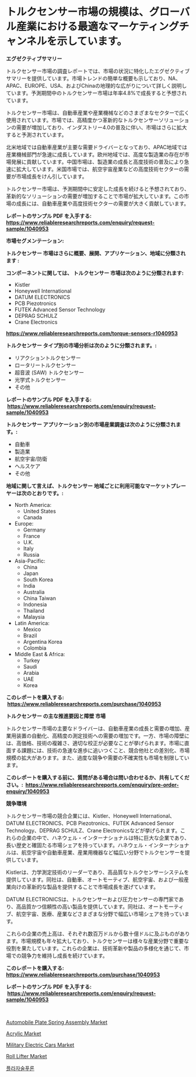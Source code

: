 <p><h1>トルクセンサー市場の規模は、グローバル産業における最適なマーケティングチャンネルを示しています。</h1></p><p><strong>エグゼクティブサマリー</strong></p>
<p><p>トルクセンサー市場の調査レポートでは、市場の状況に特化したエグゼクティブサマリーを提供しています。市場トレンドの簡単な概要も示しており、NA、APAC、EUROPE、USA、およびChinaの地理的な広がりについて詳しく説明しています。予測期間中のトルクセンサー市場は年率4.8%で成長すると予想されています。</p><p>トルクセンサー市場は、自動車産業や産業機械などのさまざまなセクターで広く使用されています。市場では、高精度かつ革新的なトルクセンサーソリューションの需要が増加しており、インダストリー4.0の普及に伴い、市場はさらに拡大すると予測されています。</p><p>北米地域では自動車産業が主要な需要ドライバーとなっており、APAC地域では産業機械部門が急速に成長しています。欧州地域では、高度な製造業の存在が市場発展に貢献しています。中国市場は、製造業の成長と高度技術の普及により急速に拡大しています。米国市場では、航空宇宙産業などの高度技術セクターの需要が市場成長をけん引しています。</p><p>トルクセンサー市場は、予測期間中に安定した成長を続けると予想されており、革新的なソリューションの需要が増加することで市場が拡大しています。この市場の成長には、自動車産業や高度技術セクターの需要が大きく貢献しています。</p></p>
<p><strong>レポートのサンプル PDF を入手する: <a href="https://www.reliableresearchreports.com/enquiry/request-sample/1040953">https://www.reliableresearchreports.com/enquiry/request-sample/1040953</a></strong></p>
<p><strong>市場セグメンテーション:</strong></p>
<p><strong> トルクセンサー 市場はさらに概要、展開、アプリケーション、地域に分類されます :</strong></p>
<p><strong>コンポーネントに関しては、 トルクセンサー 市場は次のように分類されます: &nbsp;</strong></p>
<p><ul><li>Kistler</li><li>Honeywell International</li><li>DATUM ELECTRONICS</li><li>PCB Piezotronics</li><li>FUTEK Advanced Sensor Technology</li><li>DEPRAG SCHULZ</li><li>Crane Electronics</li></ul></p>
<p><strong><a href="https://www.reliableresearchreports.com/torque-sensors-r1040953">https://www.reliableresearchreports.com/torque-sensors-r1040953</a></strong></p>
<p><strong> トルクセンサー タイプ別の市場分析は次のように分類されます。:</strong></p>
<p><ul><li>リアクショントルクセンサー</li><li>ロータリートルクセンサー</li><li>超音波 (SAW) トルクセンサー</li><li>光学式トルクセンサー</li><li>その他</li></ul></p>
<p><strong>レポートのサンプル PDF を入手する: &nbsp;<a href="https://www.reliableresearchreports.com/enquiry/request-sample/1040953">https://www.reliableresearchreports.com/enquiry/request-sample/1040953</a></strong></p>
<p><strong> トルクセンサー アプリケーション別の市場産業調査は次のように分類されます。:</strong></p>
<p><ul><li>自動車</li><li>製造業</li><li>航空宇宙/防衛</li><li>ヘルスケア</li><li>その他</li></ul></p>
<p><strong>地域に関して言えば、トルクセンサー 地域ごとに利用可能なマーケットプレーヤーは次のとおりです。:</strong></p>
<p><ul>
    <li>
        North America:
        <ul>
            <li>United States</li>
            <li>Canada</li>
        </ul>
    </li>
    <li>
        Europe:
        <ul>
            <li>Germany</li>
            <li>France</li>
            <li>U.K.</li>
            <li>Italy</li>
            <li>Russia</li>
        </ul>
    </li>
    <li>
        Asia-Pacific:
        <ul>
            <li>China</li>
            <li>Japan</li>
            <li>South Korea</li>
            <li>India</li>
            <li>Australia</li>
            <li>China Taiwan</li>
            <li>Indonesia</li>
            <li>Thailand</li>
            <li>Malaysia</li>
        </ul>
    </li>
    <li>
        Latin America:
        <ul>
            <li>Mexico</li>
            <li>Brazil</li>
            <li>Argentina Korea</li>
            <li>Colombia</li>
        </ul>
    </li>
    <li>
        Middle East & Africa:
        <ul>
            <li>Turkey</li>
            <li>Saudi</li>
            <li>Arabia</li>
            <li>UAE</li>
            <li>Korea</li>
        </ul>
    </li>
    </ul></p>
<p><strong>このレポートを購入する: &nbsp;<a href="https://www.reliableresearchreports.com/purchase/1040953">https://www.reliableresearchreports.com/purchase/1040953</a></strong></p>
<p><strong>トルクセンサー の主な推進要因と障壁 市場</strong></p>
<p><p>トルクセンサー市場の主要なドライバーは、自動車産業の成長と需要の増加、産業用装置の自動化、高精度の測定技術への需要の増加です。一方、市場の障壁には、高価格、技術の複雑さ、適切な校正が必要なことが挙げられます。市場に直面する課題には、技術の急速な進歩に追いつくこと、競合他社との差別化、市場規模の拡大があります。また、過度な競争や需要の不確実性も市場を制限しています。</p></p>
<p><strong>このレポートを購入する前に、質問がある場合は問い合わせるか、共有してください。:&nbsp; <a href="https://www.reliableresearchreports.com/enquiry/pre-order-enquiry/1040953">https://www.reliableresearchreports.com/enquiry/pre-order-enquiry/1040953</a></strong></p>
<p><strong>競争環境</strong></p>
<p><p>トルクセンサー市場の競合企業には、Kistler、Honeywell International、DATUM ELECTRONICS、PCB Piezotronics、FUTEK Advanced Sensor Technology、DEPRAG SCHULZ、Crane Electronicsなどが挙げられます。これらの企業の中で、ハネウェル・インターナショナルは特に巨大な企業であり、長い歴史と確固たる市場シェアを持っています。ハネウェル・インターナショナルは、航空宇宙や自動車産業、産業用機器など幅広い分野でトルクセンサーを提供しています。</p><p>Kistlerは、力学測定技術のリーダーであり、高品質なトルクセンサーシステムを提供しています。同社は、自動車、オートモーティブ、航空宇宙、および一般産業向けの革新的な製品を提供することで市場成長を遂げています。</p><p>DATUM ELECTRONICSは、トルクセンサーおよび圧力センサーの専門家であり、高品質かつ信頼性の高い製品を提供しています。同社は、オートモーティブ、航空宇宙、医療、産業などさまざまな分野で幅広い市場シェアを持っています。</p><p>これらの企業の売上高は、それぞれ数百万ドルから数十億ドルに及ぶものがあります。市場規模も年々拡大しており、トルクセンサーは様々な産業分野で重要な役割を果たしています。これらの企業は、技術革新や製品の多様化を通じて、市場での競争力を維持し成長を続けています。</p></p>
<p><strong>このレポートを購入する: &nbsp; <a href="https://www.reliableresearchreports.com/purchase/1040953">https://www.reliableresearchreports.com/purchase/1040953</a></strong></p>
<p><strong>レポートのサンプル PDF を入手する: &nbsp;<a href="https://www.reliableresearchreports.com/enquiry/request-sample/1040953">https://www.reliableresearchreports.com/enquiry/request-sample/1040953</a></strong><strong></strong></p>
<p>&nbsp;</p>
<p><p><a href="https://issuu.com/reportprime-2/docs/automobile-plate-spring-assembly-market-size-2030.">Automobile Plate Spring Assembly Market</a></p><p><a href="https://gentle-editor-9db.notion.site/Acrylic-Market-Size-Global-Industry-Overview-Market-Segmentation-and-Forecast-2024-to-2031-c46fb28cfe24456092ff0407b5a6c7fe">Acrylic Market</a></p><p><a href="https://issuu.com/reportprime-2/docs/military-electric-cars-market-size-2030.pptx">Military Electric Cars Market</a></p><p><a href="https://view.publitas.com/reportprime-1/roll-lifter-market-size-reflecting-a-forecast-till-2031-market-by-type-by-application-and-by-geography/">Roll Lifter Market</a></p><p><a href="https://medium.com/@cierrahayes645/%ED%94%8C%EB%9D%BC%EC%9E%90%EC%88%A0%ED%94%84%EB%A1%A0-%EC%8B%9C%EC%9E%A5-%EA%B7%9C%EB%AA%A8-%EC%8B%9C%EC%9E%A5-%EC%A0%84%EB%A7%9D-%EB%B0%8F-%EC%8B%9C%EC%9E%A5-%EC%98%88%EC%B8%A1-2024%EB%85%84%EB%B6%80%ED%84%B0-2031%EB%85%84%EA%B9%8C%EC%A7%80-860ef8e0d20f">플라자술푸론</a></p></p>